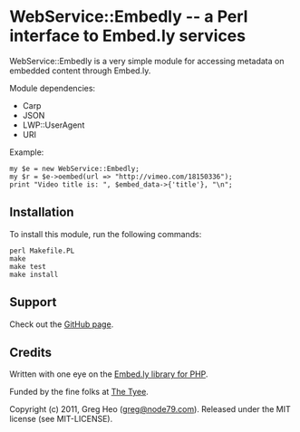 WebService::Embedly -- a Perl interface to Embed.ly services
============================================================

WebService::Embedly is a very simple module for accessing metadata on embedded
content through Embed.ly.

Module dependencies:

* Carp
* JSON
* LWP::UserAgent
* URI

Example:

    my $e = new WebService::Embedly;
    my $r = $e->oembed(url => "http://vimeo.com/18150336");
    print "Video title is: ", $embed_data->{'title'}, "\n";

Installation
------------

To install this module, run the following commands:

	perl Makefile.PL
	make
	make test
	make install

Support
-------

Check out the [GitHub page](http://github.com/gregheo/WebService-Embedly).

Credits
-------

Written with one eye on the [Embed.ly library for PHP](https://github.com/embedly/embedly-php).

Funded by the fine folks at [The Tyee](http://www.thetyee.ca).

Copyright (c) 2011, Greg Heo (<greg@node79.com>).
Released under the MIT license (see MIT-LICENSE).

